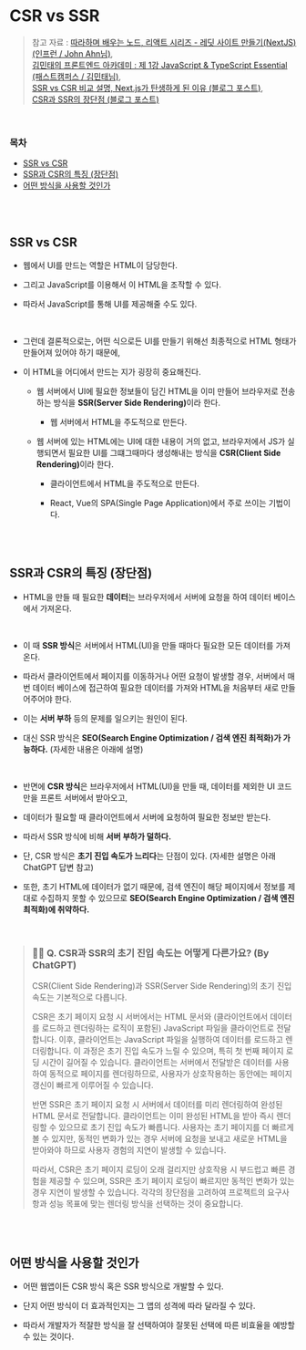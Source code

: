 # CSR vs SSR

> 참고 자료 : <a href="https://www.inflearn.com/course/lecture?courseSlug=%EB%94%B0%EB%9D%BC%ED%95%98%EB%8A%94-%EB%A0%88%EB%94%A7&unitId=123111&tab=curriculum">따라하며 배우는 노드, 리액트 시리즈 - 레딧 사이트 만들기(NextJS) (인프런 / John Ahn님)</a>,  
> <a href="https://fastcampus.co.kr/courses/203527">김민태의 프론트엔드 아카데미 : 제 1강 JavaScript & TypeScript Essential (패스트캠퍼스 / 김민태님)</a>,  
> <a href="https://www.sarah-note.com/%ED%81%B4%EB%A1%A0%EC%BD%94%EB%94%A9/posting2/">SSR vs CSR 비교 설명, Next.js가 탄생하게 된 이유 (블로그 포스트)</a>,  
> <a href="https://www.startupcode.kr/company/blog/archives/12">CSR과 SSR의 장단점 (블로그 포스트)</a>

<br/>

### 목차

- <a href="https://github.com/SangYoonLee1231/TIL/blob/main/NextJS/ssr_vs_csr.md#ssr-vs-csr">SSR vs CSR</a>
- <a href="https://github.com/SangYoonLee1231/TIL/blob/main/NextJS/ssr_vs_csr.md#ssr%EA%B3%BC-csr%EC%9D%98-%ED%8A%B9%EC%A7%95-%EC%9E%A5%EB%8B%A8%EC%A0%90">SSR과 CSR의 특징 (장단점)</a>
- <a href="https://github.com/SangYoonLee1231/TIL/blob/main/NextJS/ssr_vs_csr.md#%EC%96%B4%EB%96%A4-%EB%B0%A9%EC%8B%9D%EC%9D%84-%EC%82%AC%EC%9A%A9%ED%95%A0-%EA%B2%83%EC%9D%B8%EA%B0%80">어떤 방식을 사용할 것인가</a>

<br/><br/>

## SSR vs CSR

- 웹에서 UI를 만드는 역할은 HTML이 담당한다.

- 그리고 JavaScript를 이용해서 이 HTML을 조작할 수 있다.

- 따라서 JavaScript를 통해 UI를 제공해줄 수도 있다.

<br/>

- 그런데 결론적으로는, 어떤 식으로든 UI를 만들기 위해선 최종적으로 HTML 형태가 만들어져 있어야 하기 때문에,

- 이 HTML을 어디에서 만드는 지가 굉장히 중요해진다.

  - 웹 서버에서 UI에 필요한 정보들이 담긴 HTML을 이미 만들어 브라우저로 전송하는 방식을 <strong>SSR(Server Side Rendering)</strong>이라 한다.

    - 웹 서버에서 HTML을 주도적으로 만든다.

  - 웹 서버에 있는 HTML에는 UI에 대한 내용이 거의 없고, 브라우저에서 JS가 실행되면서 필요한 UI를 그떄그때마다 생성해내는 방식을 <strong>CSR(Client Side Rendering)</strong>이라 한다.

    - 클라이언트에서 HTML을 주도적으로 만든다.

    - React, Vue의 SPA(Single Page Application)에서 주로 쓰이는 기법이다.

<br/><br/>

## SSR과 CSR의 특징 (장단점)

- HTML을 만들 때 필요한 **데이터**는 브라우저에서 서버에 요청을 하여 데이터 베이스에서 가져온다.

<br/>

- 이 때 **SSR 방식**은 서버에서 HTML(UI)을 만들 때마다 필요한 모든 데이터를 가져온다.

- 따라서 클라이언트에서 페이지를 이동하거나 어떤 요청이 발생할 경우, 서버에서 매번 데이터 베이스에 접근하여 필요한 데이터를 가져와 HTML을 처음부터 새로 만들어주어야 한다.

- 이는 **서버 부하** 등의 문제를 일으키는 원인이 된다.

- 대신 SSR 방식은 **SEO(Search Engine Optimization / 검색 엔진 최적화)가 가능하다.** (자세한 내용은 아래에 설명)

<br/>

- 반면에 **CSR 방식**은 브라우저에서 HTML(UI)을 만들 때, 데이터를 제외한 UI 코드만을 프론트 서버에서 받아오고,

- 데이터가 필요할 때 클라이언트에서 서버에 요청하여 필요한 정보만 받는다.

- 따라서 SSR 방식에 비해 **서버 부하가 덜하다.**

- 단, CSR 방식은 **초기 진입 속도가 느리다**는 단점이 있다. (자세한 설명은 아래 ChatGPT 답변 참고)

- 또한, 초기 HTML에 데이터가 없기 때문에, 검색 엔진이 해당 페이지에서 정보를 제대로 수집하지 못할 수 있으므로 **SEO(Search Engine Optimization / 검색 엔진 최적화)에 취약하다.**

<br/>

> ### ☝🏻 Q. CSR과 SSR의 초기 진입 속도는 어떻게 다른가요? (By ChatGPT)
>
> CSR(Client Side Rendering)과 SSR(Server Side Rendering)의 초기 진입 속도는 기본적으로 다릅니다.
>
> CSR은 초기 페이지 요청 시 서버에서는 HTML 문서와 (클라이언트에서 데이터를 로드하고 렌더링하는 로직이 포함된) JavaScript 파일을 클라이언트로 전달합니다. 이후, 클라이언트는 JavaScript 파일을 실행하여 데이터를 로드하고 렌더링합니다. 이 과정은 초기 진입 속도가 느릴 수 있으며, 특히 첫 번째 페이지 로딩 시간이 길어질 수 있습니다. 클라이언트는 서버에서 전달받은 데이터를 사용하여 동적으로 페이지를 렌더링하므로, 사용자가 상호작용하는 동안에는 페이지 갱신이 빠르게 이루어질 수 있습니다.
>
> 반면 SSR은 초기 페이지 요청 시 서버에서 데이터를 미리 렌더링하여 완성된 HTML 문서로 전달합니다. 클라이언트는 이미 완성된 HTML을 받아 즉시 렌더링할 수 있으므로 초기 진입 속도가 빠릅니다. 사용자는 초기 페이지를 더 빠르게 볼 수 있지만, 동적인 변화가 있는 경우 서버에 요청을 보내고 새로운 HTML을 받아와야 하므로 사용자 경험의 지연이 발생할 수 있습니다.
>
> 따라서, CSR은 초기 페이지 로딩이 오래 걸리지만 상호작용 시 부드럽고 빠른 경험을 제공할 수 있으며, SSR은 초기 페이지 로딩이 빠르지만 동적인 변화가 있는 경우 지연이 발생할 수 있습니다. 각각의 장단점을 고려하여 프로젝트의 요구사항과 성능 목표에 맞는 렌더링 방식을 선택하는 것이 중요합니다.

<br/><br/>

## 어떤 방식을 사용할 것인가

- 어떤 웹앱이든 CSR 방식 혹은 SSR 방식으로 개발할 수 있다.

- 단지 어떤 방식이 더 효과적인지는 그 앱의 성격에 따라 달라질 수 있다.

- 따라서 개발자가 적잘한 방식을 잘 선택하여야 잘못된 선택에 따른 비효율을 예방할 수 있는 것이다.

<br/>
